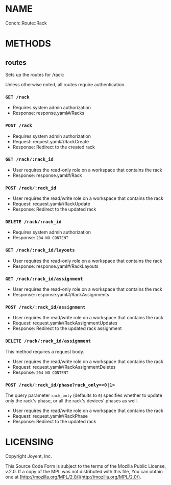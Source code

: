 # NAME

Conch::Route::Rack

# METHODS

## routes

Sets up the routes for /rack:

Unless otherwise noted, all routes require authentication.

### `GET /rack`

- Requires system admin authorization
- Response: response.yaml#/Racks

### `POST /rack`

- Requires system admin authorization
- Request: request.yaml#/RackCreate
- Response: Redirect to the created rack

### `GET /rack/:rack_id`

- User requires the read-only role on a workspace that contains the rack
- Response: response.yaml#/Rack

### `POST /rack/:rack_id`

- User requires the read/write role on a workspace that contains the rack
- Request: request.yaml#/RackUpdate
- Response: Redirect to the updated rack

### `DELETE /rack/:rack_id`

- Requires system admin authorization
- Response: `204 NO CONTENT`

### `GET /rack/:rack_id/layouts`

- User requires the read-only role on a workspace that contains the rack
- Response: response.yaml#/RackLayouts

### `GET /rack/:rack_id/assignment`

- User requires the read-only role on a workspace that contains the rack
- Response: response.yaml#/RackAssignments

### `POST /rack/:rack_id/assignment`

- User requires the read/write role on a workspace that contains the rack
- Request: request.yaml#/RackAssignmentUpdates
- Response: Redirect to the updated rack assignment

### `DELETE /rack/:rack_id/assignment`

This method requires a request body.

- User requires the read/write role on a workspace that contains the rack
- Request: request.yaml#/RackAssignmentDeletes
- Response: `204 NO CONTENT`

### `POST /rack/:rack_id/phase?rack_only=<0|1>`

The query parameter `rack_only` (defaults to `0`) specifies whether to update
only the rack's phase, or all the rack's devices' phases as well.

- User requires the read/write role on a workspace that contains the rack
- Request: request.yaml#/RackPhase
- Response: Redirect to the updated rack

# LICENSING

Copyright Joyent, Inc.

This Source Code Form is subject to the terms of the Mozilla Public License,
v.2.0. If a copy of the MPL was not distributed with this file, You can obtain
one at [http://mozilla.org/MPL/2.0/](http://mozilla.org/MPL/2.0/).
